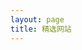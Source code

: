```yaml
---
layout: page
title: 精选网站
---
```




<!-- {% vue %} -->
<div id="apple"><span v-text="name"></span></div>
<script >
	const app = Vue.createApp({
	  setup() {
	    return {
	    	name: 'test Name'
	    }
	  }
	})
	app.mount('#apple');
	console.log(app);
</script>
<!-- {% endvue %} -->